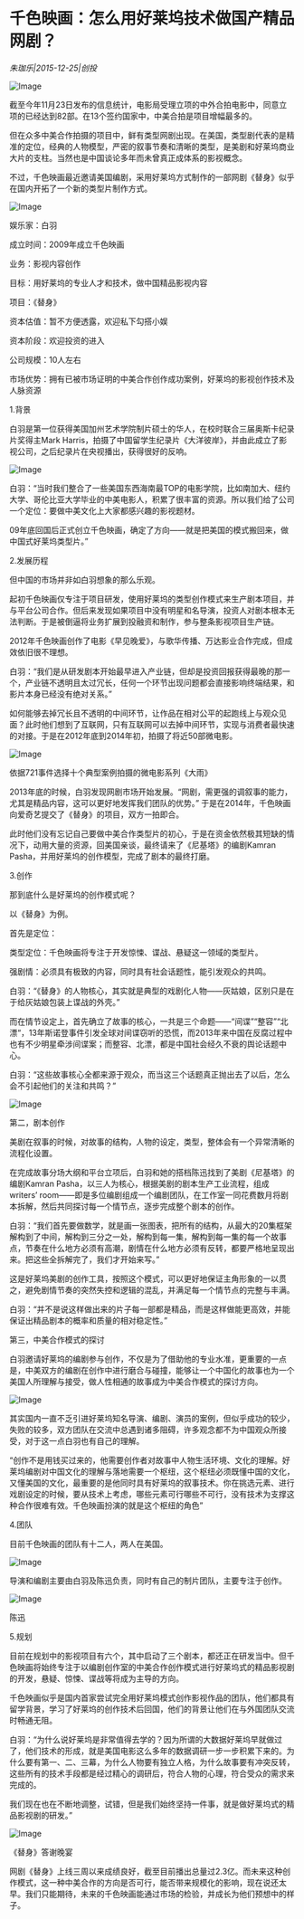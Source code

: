 # 千色映画：怎么用好莱坞技术做国产精品网剧？

*朱珈乐|2015-12-25|创投*

![Image](http://static.ylzbl.com/uploads/ueditor/php/upload/image/20180306/1520319833280305.jpeg)

截至今年11月23日发布的信息统计，电影局受理立项的中外合拍电影中，同意立项的已经达到82部。在13个签约国家中，中美合拍是项目增幅最多的。

但在众多中美合作拍摄的项目中，鲜有类型网剧出现。在美国，类型剧代表的是精准的定位，经典的人物模型，严密的叙事节奏和清晰的类型，是美剧和好莱坞商业大片的支柱。当然也是中国谈论多年而未曾真正成体系的影视概念。

不过，千色映画最近邀请美国编剧，采用好莱坞方式制作的一部网剧《替身》似乎在国内开拓了一个新的类型片制作方式。

![Image](http://mmbiz.qpic.cn/mmbiz/89KlkjcF9ialtZWqSgcdfgBicySc4FvJZoiahGFEfF4tkBKBK7S1vmDASqLAgPQjrZvq1I2FrP5TTibfVYXhkEZYUg/640?wx_fmt=jpeg&tp=webp&wxfrom=5&wx_lazy=1)

娱乐家：白羽

成立时间：2009年成立千色映画

业务：影视内容创作

目标：用好莱坞的专业人才和技术，做中国精品影视内容

项目：《替身》

资本估值：暂不方便透露，欢迎私下勾搭小娱

资本阶段：欢迎投资的进入

公司规模：10人左右

市场优势：拥有已被市场证明的中美合作创作成功案例，好莱坞的影视创作技术及人脉资源

1.背景

白羽是第一位获得美国加州艺术学院制片硕士的华人，在校时联合三届奥斯卡纪录片奖得主Mark Harris，拍摄了中国留学生纪录片《大洋彼岸》，并由此成立了影视公司，之后纪录片在央视播出，获得很好的反响。

![Image](http://mmbiz.qpic.cn/mmbiz/89KlkjcF9ialtZWqSgcdfgBicySc4FvJZoj9uiakK4icq5uf9miajqqlnUzViaJYgu7bj8aygzcV4gt905bCemcSDC4A/640?wx_fmt=jpeg&tp=webp&wxfrom=5&wx_lazy=1)

白羽：“当时我们整合了一些美国东西海南最TOP的电影学院，比如南加大、纽约大学、哥伦比亚大学毕业的中美电影人，积累了很丰富的资源。所以我们给了公司一个定位：要做中美文化上大家都感兴趣的影视题材。

09年底回国后正式创立千色映画，确定了方向——就是把美国的模式搬回来，做中国式好莱坞类型片。”

2.发展历程

但中国的市场并非如白羽想象的那么乐观。

起初千色映画仅专注于项目研发，使用好莱坞的类型创作模式来生产剧本项目，并与平台公司合作。但后来发现如果项目中没有明星和名导演，投资人对剧本根本无法判断。于是被倒逼将业务扩展到投融资和制作，参与整条影视项目生产链。

2012年千色映画创作了电影《早见晚爱》，与歌华传播、万达影业合作完成，但成效依旧很不理想。

白羽：“我们是从研发剧本开始最早进入产业链，但却是投资回报获得最晚的那一个，产业链不透明且太过冗长，任何一个环节出现问题都会直接影响终端结果，和影片本身已经没有绝对关系。”

如何能够去掉冗长且不透明的中间环节，让作品在相对公平的起跑线上与观众见面？此时他们想到了互联网，只有互联网可以去掉中间环节，实现与消费者最快速的对接。于是在2012年底到2014年初，拍摄了将近50部微电影。

![Image](http://mmbiz.qpic.cn/mmbiz/89KlkjcF9ialtZWqSgcdfgBicySc4FvJZo462vdAfQykjhRrYEMl3jy94bUt3aEVsv3grKz32eTTlr3TT6gRnF8Q/640?wx_fmt=jpeg&tp=webp&wxfrom=5&wx_lazy=1)

依据721事件选择十个典型案例拍摄的微电影系列《大雨》

2013年底的时候，白羽发现网剧市场开始发展。“网剧，需更强的调叙事的能力，尤其是精品内容，这可以更好地发挥我们团队的优势。” 于是在2014年，千色映画向爱奇艺提交了《替身》的项目，双方一拍即合。

此时他们没有忘记自己要做中美合作类型片的初心，于是在资金依然极其短缺的情况下，动用大量的资源，回美国亲谈，最终请来了《尼基塔》的编剧Kamran Pasha，并用好莱坞的创作模型，完成了剧本的最终打磨。

3.创作

那到底什么是好莱坞的创作模式呢？

以《替身》为例。

首先是定位：

类型定位：千色映画将专注于开发惊悚、谍战、悬疑这一领域的类型片。

强剧情：必须具有极致的内容，同时具有社会话题性，能引发观众的共鸣。

白羽：“《替身》的人物核心，其实就是典型的戏剧化人物——灰姑娘，区别只是在于给灰姑娘包装上谍战的外壳。”

而在情节设定上，首先确立了故事的核心，一共是三个命题——“间谍”“整容”“北漂“，13年斯诺登事件引发全球对间谍窃听的恐慌，而2013年来中国在反腐过程中也有不少明星牵涉间谍案；而整容、北漂，都是中国社会经久不衰的舆论话题中心。

白羽：“这些故事核心全都来源于观众，而当这三个话题真正抛出去了以后，怎么会不引起他们的关注和共鸣？”

![Image](http://mmbiz.qpic.cn/mmbiz/89KlkjcF9ialtZWqSgcdfgBicySc4FvJZoicI0Tszkhk91fLDrqLdl2kbSPTpngBo4hmwDqkYozMP1ChNbpjuVG1A/640?wx_fmt=jpeg&tp=webp&wxfrom=5&wx_lazy=1)

第二，剧本创作

美剧在叙事的时候，对故事的结构，人物的设定，类型，整体会有一个异常清晰的流程化设置。

在完成故事分场大纲和平台立项后，白羽和她的搭档陈迅找到了美剧《尼基塔》的编剧Kamran Pasha，以三人为核心，根据美剧的剧本生产工业流程，组成writers’ room——即是多位编剧组成一个编剧团队，在工作室一同花费数月将剧本拆解，然后共同探讨每一个情节点，逐步完成整个剧本的创作。

白羽：“我们首先要做数学，就是画一张图表，把所有的结构，从最大的20集框架解构到了中间，解构到三分之一处，解构到每一集，解构到每一集的每一个故事点，节奏在什么地方必须有高潮，剧情在什么地方必须有反转，都要严格地呈现出来。把这些全拆解完了，我们才开始来写。”

这是好莱坞美剧的创作工具，按照这个模式，可以更好地保证主角形象的一以贯之，避免剧情节奏的突然失控和逻辑的混乱，并满足每一个情节点的完整与丰满。

白羽：“并不是说这样做出来的片子每一部都是精品，而是这样做能更高效，并能保证出精品剧本的概率和质量的相对稳定性。”

第三，中美合作模式的探讨

白羽邀请好莱坞的编剧参与创作，不仅是为了借助他的专业水准，更重要的一点是，中美双方的编剧在创作中进行磨合与碰撞，能够让一个中国化的故事也为一个美国人所理解与接受，做人性相通的故事成为中美合作模式的探讨方向。

![Image](http://mmbiz.qpic.cn/mmbiz/89KlkjcF9ialtZWqSgcdfgBicySc4FvJZoOGnkFdN6SQ68rVA87gXgZ1Wxks1y4nHHWQYuibfeKpRB6A3vGeZd3zw/640?wx_fmt=jpeg&tp=webp&wxfrom=5&wx_lazy=1)

其实国内一直不乏引进好莱坞知名导演、编剧、演员的案例，但似乎成功的较少，失败的较多，双方团队在交流中总遇到诸多阻碍，许多观念都不为中国观众所接受，对于这一点白羽也有自己的理解。

“创作不是用钱买过来的，他需要创作者对故事中人物生活环境、文化的理解。好莱坞编剧对中国文化的理解与落地需要一个枢纽，这个枢纽必须既懂中国的文化，又懂美国的文化，最重要的是他同时具有好莱坞的叙事技术。你在挑选元素、进行戏剧设定的时候，要从技术上考虑，哪些元素可行哪些不可行，没有技术为支撑这种合作很难有效。千色映画扮演的就是这个枢纽的角色”

4.团队

目前千色映画的团队有十二人，两人在美国。

![Image](http://mmbiz.qpic.cn/mmbiz/89KlkjcF9ialtZWqSgcdfgBicySc4FvJZo6uOicfFf2gm3icz0sFxoEG26vfiab8FxBBFIdbYj4hdezqBWNHbJ5mKuw/640?wx_fmt=jpeg&tp=webp&wxfrom=5&wx_lazy=1)

导演和编剧主要由白羽及陈迅负责，同时有自己的制片团队，主要专注于创作。

![Image](http://mmbiz.qpic.cn/mmbiz/89KlkjcF9ialtZWqSgcdfgBicySc4FvJZobXrqLxwcwPsKP9COOCV3zqAsMicdylOohnSG9TZ0Ue8L3hqrkypCRhA/640?wx_fmt=jpeg&tp=webp&wxfrom=5&wx_lazy=1)

陈迅

5.规划

目前在规划中的影视项目有六个，其中启动了三个剧本，都还正在研发当中。但千色映画将始终专注于以编剧创作室的中美合作创作模式进行好莱坞式的精品影视剧的开发，悬疑、惊悚、谍战等将成为主导的方向。

千色映画似乎是国内首家尝试完全用好莱坞模式创作影视作品的团队，他们都具有留学背景，学习了好莱坞的创作技术后回国，他们的背景让他们在与外国团队交流时畅通无阻。

白羽：“为什么说好莱坞是非常值得去学的？因为所谓的大数据好莱坞早就做过了，他们技术的形成，就是美国电影这么多年的数据调研一步一步积累下来的。为什么要有第一、二、三幕，为什么人物要有独立人格，为什么故事要有冲突反转，这些所有的技术手段都是经过精心的调研后，符合人物的心理，符合受众的需求来完成的。

我们现在也在不断地调整，试错，但是我们始终坚持一件事，就是做好莱坞式的精品影视剧的研发。”

![Image](http://mmbiz.qpic.cn/mmbiz/89KlkjcF9ialtZWqSgcdfgBicySc4FvJZoYmkmIzc399U9IVWOicsMqFvEDoZGCy9IcaxgTGcEOPoz4rFF5sZ5now/640?wx_fmt=jpeg&tp=webp&wxfrom=5&wx_lazy=1)

《替身》答谢晚宴

网剧《替身》上线三周以来成绩良好，截至目前播出总量过2.3亿。而未来这种创作模式，这一种中美合作的方向是否可行，能否带来规模化的影响，现在说还太早。我们只能期待，未来的千色映画能通过市场的检验，并成长为他们预想中的样子。

